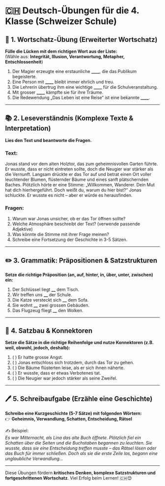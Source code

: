 # 🇨🇭 Deutsch-Übungen für die 4. Klasse (Schweizer Schule)

## 📖 1. Wortschatz-Übung (Erweiterter Wortschatz)

**Fülle die Lücken mit dem richtigen Wort aus der Liste:**  
(Wähle aus: **Integrität, Illusion, Verantwortung, Metapher, Entschlossenheit**)

1. Der Magier erzeugte eine erstaunliche ****\_\_\_\_****, die das Publikum begeisterte.
2. Eine Person mit ****\_\_\_\_**** bleibt immer ehrlich und treu.
3. Die Lehrerin übertrug ihm eine wichtige ****\_\_\_\_**** für die Schulveranstaltung.
4. Mit grosser ****\_\_\_\_**** kämpfte sie für ihre Träume.
5. Die Redewendung „Das Leben ist eine Reise“ ist eine bekannte ****\_\_\_\_****.

---

## 📚 2. Leseverständnis (Komplexe Texte & Interpretation)

**Lies den Text und beantworte die Fragen.**

### **Text:**

Jonas stand vor dem alten Holztor, das zum geheimnisvollen Garten führte. Er wusste, dass er nicht eintreten sollte, doch die Neugier war stärker als die Vernunft. Langsam drückte er das Tor auf und betrat einen Ort voller leuchtender Blumen, flüsternder Bäume und eines sanft plätschernden Baches. Plötzlich hörte er eine Stimme: „Willkommen, Wanderer. Dein Mut hat dich hierhergeführt. Doch weißt du, warum du hier bist?“ Jonas schluckte. Er wusste es nicht – aber er würde es herausfinden.

### **Fragen:**

1. Warum war Jonas unsicher, ob er das Tor öffnen sollte?
2. Welche Atmosphäre beschreibt der Text? (verwende passende Adjektive)
3. Was könnte die Stimme mit ihrer Frage meinen?
4. Schreibe eine Fortsetzung der Geschichte in 3-5 Sätzen.

---

## ✏️ 3. Grammatik: Präpositionen & Satzstrukturen

**Setze die richtige Präposition (an, auf, hinter, in, über, unter, zwischen) ein:**

1. Der Schlüssel liegt ****\_\_**** dem Tisch.
2. Wir treffen uns ****\_\_**** der Schule.
3. Die Katze versteckt sich ****\_\_**** dem Sofa.
4. Sie wohnt ****\_\_**** zwei grossen Gebäuden.
5. Das Flugzeug fliegt ****\_\_**** den Wolken.

---

## 🔄 4. Satzbau & Konnektoren

**Setze die Sätze in die richtige Reihenfolge und nutze Konnektoren (z.B. weil, obwohl, jedoch, deshalb):**

1. ( ) Er hatte grosse Angst.
2. ( ) Jonas entschloss sich trotzdem, durch das Tor zu gehen.
3. ( ) Die Bäume flüsterten leise, als er sich ihnen näherte.
4. ( ) Er wusste, dass er etwas Verbotenes tat.
5. ( ) Die Neugier war jedoch stärker als seine Zweifel.

---

## 🖊️ 5. Schreibaufgabe (Erzähle eine Geschichte)

**Schreibe eine Kurzgeschichte (5-7 Sätze) mit folgenden Wörtern:**  
👉 **Geheimnis, Verwandlung, Schatten, Entscheidung, Rätsel**

✍️ Beispiel:  
_Es war Mitternacht, als Lina das alte Buch öffnete. Plötzlich fiel ein Schatten über die Seiten und die Buchstaben begannen zu leuchten. Sie wusste, dass sie eine Entscheidung treffen musste – das Rätsel lösen oder das Buch für immer schließen. Doch als sie die erste Zeile las, begann eine unglaubliche Verwandlung…_

---

Diese Übungen fördern **kritisches Denken, komplexe Satzstrukturen und fortgeschrittenen Wortschatz**. Viel Erfolg beim Lernen! 🇨🇭😊
